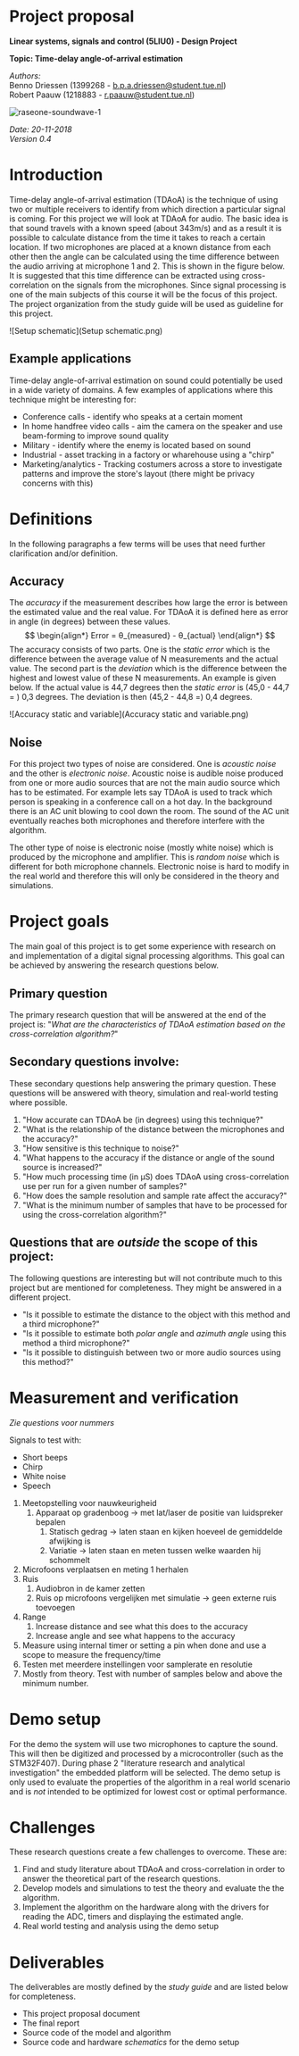 # Project proposal

**Linear systems, signals and control (5LIU0) - Design Project**

**Topic: Time-delay angle-of-arrival estimation**

*Authors:*  
Benno Driessen (1399268 - b.p.a.driessen@student.tue.nl)  
Robert Paauw (1218883 - r.paauw@student.tue.nl)  

![raseone-soundwave-1](raseone-soundwave-1.png)

*Date: 20-11-2018*  
*Version 0.4*


<div style="page-break-after: always;"></div>

# Introduction
Time-delay angle-of-arrival estimation (TDAoA) is the technique of using two or multiple receivers to identify from which direction a particular signal is coming. For this project we will look at TDAoA for audio. The basic idea is that sound travels with a known speed (about 343m/s) and as a result it is possible to calculate distance from the time it takes to reach a certain location. If two microphones are placed at a known distance from each other then the angle can be calculated using the time difference between the audio arriving at microphone 1 and 2. This is shown in the figure below. It is suggested that this time difference can be extracted using cross-correlation on the signals from the microphones. Since signal processing is one of the main subjects of this course it will be the focus of this project. The project organization from the study guide will be used as guideline for this project.

![Setup schematic](Setup schematic.png)

## Example applications

Time-delay angle-of-arrival estimation on sound could potentially be used in a wide variety of domains. A few examples of applications where this technique might be interesting for:

- Conference calls - identify who speaks at a certain moment
- In home handfree video calls - aim the camera on the speaker and use beam-forming to improve sound quality
- Military - identify where the enemy is located based on sound
- Industrial - asset tracking in a factory or wharehouse using a "chirp"
- Marketing/analytics - Tracking costumers across a store to investigate patterns and improve the store's layout (there might be privacy concerns with this)

# Definitions

In the following paragraphs a few terms will be uses that need further clarification and/or definition.

## Accuracy

The *accuracy* if the measurement describes how large the error is between the estimated value and the real value. For TDAoA it is defined here as error in angle (in degrees) between these values.
$$
\begin{align*}
Error = θ_{measured} - θ_{actual}
\end{align*}
$$
The accuracy consists of two parts. One is the *static error* which is the difference between the average value of N measurements and the actual value. The second part is the *deviation* which is the difference between the highest and lowest value of these N measurements. An example is given below. If the actual value is 44,7 degrees then the *static error* is (45,0 - 44,7 = ) 0,3 degrees. The deviation is then (45,2 - 44,8 =) 0,4 degrees.

![Accuracy static and variable](Accuracy static and variable.png)

## Noise

For this project two types of noise are considered. One is *acoustic noise* and the other is *electronic noise*. Acoustic noise is audible noise produced from one or more audio sources that are not the main audio source which has to be estimated.  For example lets say TDAoA is used to track which person is speaking in a conference call on a hot day. In the background there is an AC unit blowing to cool down the room. The sound of the AC unit eventually reaches both microphones and therefore interfere with the algorithm.

The other type of noise is electronic noise (mostly white noise) which is produced by the microphone and amplifier. This is *random noise* which is different for both microphone channels. Electronic noise is hard to modify in the real world and therefore this will only be considered in the theory and simulations.

<div style="page-break-after: always;"></div>

# Project goals

The main goal of this project is to get some experience with research on and implementation of a digital signal processing algorithms. This goal can be achieved by answering the research questions below.

## Primary question

The primary research question that will be answered at the end of the project is:
"*What are the characteristics of TDAoA estimation based on the cross-correlation algorithm?*"

## Secondary questions involve:

These secondary questions help answering the primary question. These questions will be answered with theory, simulation and real-world testing where possible.

1. "How accurate can TDAoA be (in degrees) using this technique?"
1. "What is the relationship of the distance between the microphones and the accuracy?"
1. "How sensitive is this technique to noise?"
1. "What happens to the accuracy if the distance or angle of the sound source is increased?"
1. "How much processing time (in µS) does TDAoA using cross-correlation use per run for a given number of samples?"
1. "How does the sample resolution and sample rate affect the accuracy?"
1. "What is the minimum number of samples that have to be processed for using the cross-correlation algorithm?"

## Questions that are *outside* the scope of this project:

The following questions are interesting but will not contribute much to this project but are mentioned for completeness. They might be answered in a different project.

- "Is it possible to estimate the distance to the object with this method and a third microphone?"
- "Is it possible to estimate both *polar angle* and *azimuth angle* using this method a third microphone?"
- "Is it possible to distinguish between two or more audio sources using this method?"

<div style="page-break-after: always;"></div>

# Measurement and verification

*Zie questions voor nummers*

Signals to test with:

- Short beeps
- Chirp
- White noise
- Speech



1. Meetopstelling voor nauwkeurigheid
   1. Apparaat op gradenboog -> met lat/laser de positie van luidspreker bepalen
      1. Statisch gedrag -> laten staan en kijken hoeveel de gemiddelde afwijking is
      2. Variatie -> laten staan en meten tussen welke waarden hij schommelt
2. Microfoons verplaatsen en meting 1 herhalen
3. Ruis
   1. Audiobron in de kamer zetten
   2. Ruis op microfoons vergelijken met simulatie -> geen externe ruis toevoegen
4. Range
   1. Increase distance and see what this does to the accuracy
   2. Increase angle and see what happens to the accuracy
5. Measure using internal timer or setting a pin when done and use a scope to measure the frequency/time
6. Testen met meerdere instellingen voor samplerate en resolutie
7. Mostly from theory. Test with number of samples below and above the minimum number.

<div style="page-break-after: always;"></div>

# Demo setup

For the demo the system will use two microphones to capture the sound. This will then be digitized and processed by a microcontroller (such as the STM32F407). During phase 2 "literature research and analytical investigation" the embedded platform will be selected. The demo setup is only used to evaluate the properties of the algorithm in a real world scenario and is *not* intended to be optimized for lowest cost or optimal performance.


# Challenges

These research questions create a few challenges to overcome. These are:

1. Find and study literature about TDAoA and cross-correlation in order to answer the theoretical part of the research questions. 
2. Develop models and simulations to test the theory and evaluate the the algorithm.
3. Implement the algorithm on the hardware along with the drivers for reading the ADC, timers and displaying the estimated angle.
4. Real world testing and analysis using the demo setup

# Deliverables

The deliverables are mostly defined by the *study guide* and are listed below for completeness.

- This project proposal document
- The final report
- Source code of the model and algorithm
- Source code and hardware *schematics* for the demo setup
